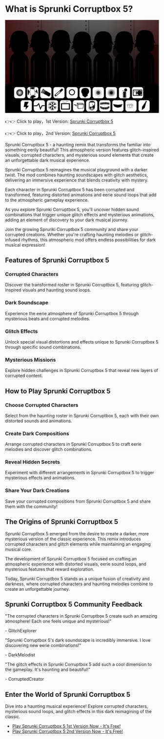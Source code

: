 # What is Sprunki Corruptbox 5?

![Sprunki Corruptbox 5](https://raw.githubusercontent.com/sprunkiscrunkly/sprunki-corruptbox-5/refs/heads/main/sprunki-corruptbox-5.png "Sprunki Corruptbox 5")

👉👉 Click to play，1st Version: [Sprunki Corruptbox 5](https://sprunksters.com/sprunki-corruptbox-5/ "Sprunki Corruptbox 5")

👉👉 Click to play，2nd Version: [Sprunki Corruptbox 5](https://sprunkiscrunkly.com/sprunki-corruptbox-5/ "Sprunki Corruptbox 5")

Sprunki Corruptbox 5 - a haunting remix that transforms the familiar into something eerily beautiful! This atmospheric version features glitch-inspired visuals, corrupted characters, and mysterious sound elements that create an unforgettable dark musical experience.

Sprunki Corruptbox 5 reimagines the musical playground with a darker twist. The mod combines haunting soundscapes with glitch aesthetics, delivering an immersive experience that blends creativity with mystery.

Each character in Sprunki Corruptbox 5 has been corrupted and transformed, featuring distorted animations and eerie sound loops that add to the atmospheric gameplay experience.

As you explore Sprunki Corruptbox 5, you'll uncover hidden sound combinations that trigger unique glitch effects and mysterious animations, adding an element of discovery to your dark musical journey.

Join the growing Sprunki Corruptbox 5 community and share your corrupted creations. Whether you're crafting haunting melodies or glitch-infused rhythms, this atmospheric mod offers endless possibilities for dark musical expression!

## Features of Sprunki Corruptbox 5

### Corrupted Characters

Discover the transformed roster in Sprunki Corruptbox 5, featuring glitch-inspired visuals and haunting sound loops.

### Dark Soundscape

Experience the eerie atmosphere of Sprunki Corruptbox 5 through mysterious beats and corrupted melodies.

### Glitch Effects

Unlock special visual distortions and effects unique to Sprunki Corruptbox 5 through specific sound combinations.

### Mysterious Missions

Explore hidden challenges in Sprunki Corruptbox 5 that reveal new layers of corrupted content.

## How to Play Sprunki Corruptbox 5

### Choose Corrupted Characters

Select from the haunting roster in Sprunki Corruptbox 5, each with their own distorted sounds and animations.

### Create Dark Compositions

Arrange corrupted characters in Sprunki Corruptbox 5 to craft eerie melodies and discover glitch combinations.

### Reveal Hidden Secrets

Experiment with different arrangements in Sprunki Corruptbox 5 to trigger mysterious effects and animations.

### Share Your Dark Creations

Save your corrupted compositions from Sprunki Corruptbox 5 and share them with the community!

## The Origins of Sprunki Corruptbox 5

Sprunki Corruptbox 5 emerged from the desire to create a darker, more mysterious version of the classic experience. This remix introduces corrupted characters and glitch elements while maintaining an engaging musical core.

The development of Sprunki Corruptbox 5 focused on crafting an atmospheric experience with distorted visuals, eerie sound loops, and mysterious features that reward exploration.

Today, Sprunki Corruptbox 5 stands as a unique fusion of creativity and darkness, where corrupted characters and haunting melodies combine to create an unforgettable journey.

## Sprunki Corruptbox 5 Community Feedback

"The corrupted characters in Sprunki Corruptbox 5 create such an amazing atmosphere! Each one feels unique and mysterious!"

\- GlitchExplorer

"Sprunki Corruptbox 5's dark soundscape is incredibly immersive. I love discovering new eerie combinations!"

\- DarkMelodist

"The glitch effects in Sprunki Corruptbox 5 add such a cool dimension to the gameplay. It's haunting and beautiful!"

\- CorruptedCreator

## Enter the World of Sprunki Corruptbox 5

Dive into a haunting musical experience! Explore corrupted characters, mysterious sound loops, and glitch effects in this dark reimagining of the classic.

- [Play Sprunki Corruptbox 5 1st Version Now - It's Free!](https://sprunksters.com/sprunki-corruptbox-5/)
- [Play Sprunki Corruptbox 5 2nd Version Now - It's Free!](https://sprunkiscrunkly.com/sprunki-corruptbox-5/)

